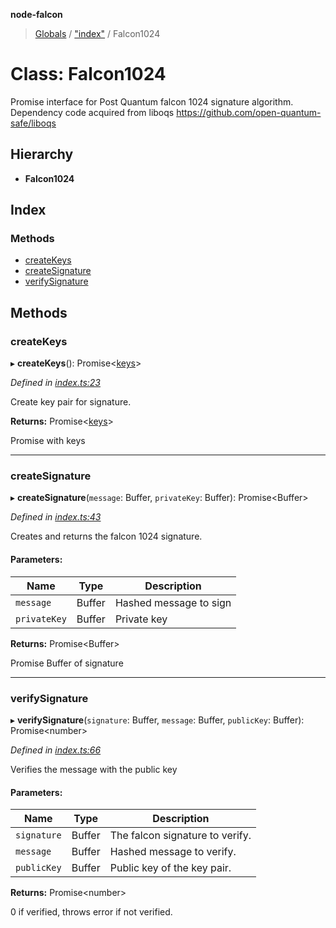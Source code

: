 **node-falcon**

> [Globals](../globals.md) / ["index"](../modules/_index_.md) / Falcon1024

# Class: Falcon1024

Promise interface for Post Quantum falcon 1024 signature algorithm.
Dependency code acquired from liboqs
https://github.com/open-quantum-safe/liboqs

## Hierarchy

* **Falcon1024**

## Index

### Methods

* [createKeys](_index_.falcon1024.md#createkeys)
* [createSignature](_index_.falcon1024.md#createsignature)
* [verifySignature](_index_.falcon1024.md#verifysignature)

## Methods

### createKeys

▸ **createKeys**(): Promise\<[keys](../interfaces/_index_.keys.md)>

*Defined in [index.ts:23](https://github.com/aellison5505/faclon-node/blob/b66e27b/src/index.ts#L23)*

Create key pair for signature.

**Returns:** Promise\<[keys](../interfaces/_index_.keys.md)>

Promise with keys

___

### createSignature

▸ **createSignature**(`message`: Buffer, `privateKey`: Buffer): Promise\<Buffer>

*Defined in [index.ts:43](https://github.com/aellison5505/faclon-node/blob/b66e27b/src/index.ts#L43)*

Creates and returns the falcon 1024 signature.

#### Parameters:

Name | Type | Description |
------ | ------ | ------ |
`message` | Buffer | Hashed message to sign |
`privateKey` | Buffer | Private key |

**Returns:** Promise\<Buffer>

Promise Buffer of signature

___

### verifySignature

▸ **verifySignature**(`signature`: Buffer, `message`: Buffer, `publicKey`: Buffer): Promise\<number>

*Defined in [index.ts:66](https://github.com/aellison5505/faclon-node/blob/b66e27b/src/index.ts#L66)*

Verifies the message with the public key

#### Parameters:

Name | Type | Description |
------ | ------ | ------ |
`signature` | Buffer | The falcon signature to verify. |
`message` | Buffer | Hashed message to verify. |
`publicKey` | Buffer | Public key of the key pair. |

**Returns:** Promise\<number>

0 if verified, throws error if not verified.
